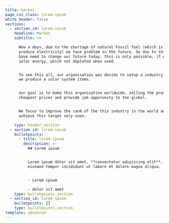 ```yaml
---
title: market
page_css_class: lorem-ipsum
white_header: false
sections:
  - section_id: lorem-ipsum
    headline: Market
    subtitle: >+

      Now a days, due to the shortage of natural Fossil fuel (which is used to
      produce electricity) we face problem in the future. So due to this, we
      have need to change our future today. this is only possible, if we use
      solar energy, which not depleted when used.


      To see this all, our organisation was decide to setup a industry in which
      we produce a solar system items.


      our goal is to make this organisation worldwide. selling the product at
      cheapest prices and provide job opporunity to the globel. 


      We focus to improve the rank of the this industry in the world and we
      achieve this target very soon. 

    type: header_section
  - section_id: lorem-ipsum
    bulletpoints:
      - title: lorem-ipsum
        description: >-
          ## Lorem ipsum


          Lorem ipsum dolor sit amet, **consectetur adipiscing elit**, sed do
          eiusmod tempor incididunt ut labore et dolore magna aliqua.


          - Lorem ipsum

          - dolor sit amet
    type: bulletpoints_section
  - section_id: lorem-ipsum
    bulletpoints: []
    type: bulletpoints_section
template: advanced
---
```

